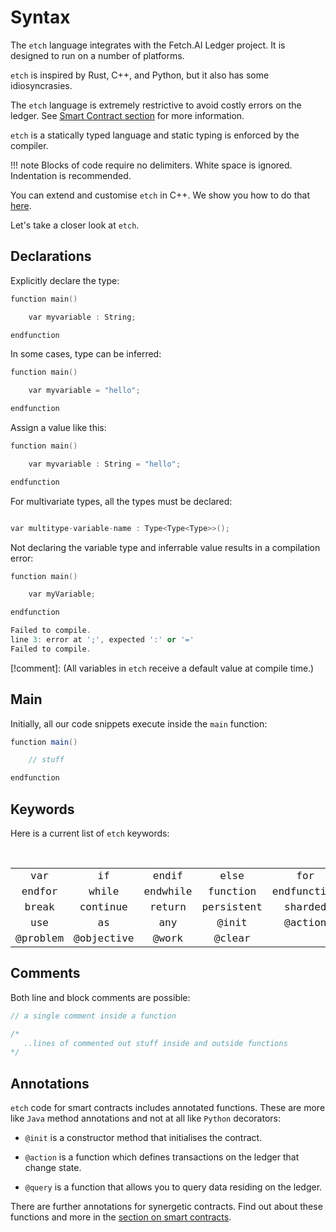 <h1>Syntax</h1>

The `etch` language integrates with the Fetch.AI Ledger project. It is designed to run on a number of platforms. 

`etch` is inspired by Rust, C++, and Python, but it also has some idiosyncrasies. 

The `etch` language is extremely restrictive to avoid costly errors on the ledger. See  <a href="../../smart-contracts/smart-contract-intro" target=_blank>Smart Contract section</a> for more information. 

`etch` is a statically typed language and static typing is enforced by the compiler. 

!!! note
	Blocks of code require no delimiters. White space is ignored. Indentation is recommended.

You can extend and customise `etch` in C++. We show you how to do that <a href="../extending-etch" target=_blank>here</a>.

Let's take a closer look at `etch`.


## Declarations

Explicitly declare the type:

``` c++
function main()

	var myvariable : String;

endfunction
```

In some cases, type can be inferred:

``` c++
function main()

    var myvariable = "hello";

endfunction
```

Assign a value like this:

``` c++
function main()

	var myvariable : String = "hello";

endfunction
```


For multivariate types, all the types must be declared:

``` c++

var multitype-variable-name : Type<Type<Type>>();

```

Not declaring the variable type and inferrable value results in a compilation error:

``` c++
function main()

    var myVariable;

endfunction 

Failed to compile.
line 3: error at ';', expected ':' or '='
Failed to compile.
```

[!comment]: (All variables in `etch` receive a default value at compile time.)


## Main

Initially, all our code snippets execute inside the `main` function:

``` java
function main()

	// stuff

endfunction
```

## Keywords

Here is a current list of `etch` keywords:

<br/>

<center>


<table align="center" style="font-family: monospace; font-size: 16px;">
    <tr>
        <td align="center">var</td>
        <td align="center">if</td>
        <td align="center">endif</td>
        <td align="center">else</td>
        <td align="center">for</td>
    </tr>
    <tr>
        <td align="center">endfor</td>
        <td align="center">while</td>
        <td align="center">endwhile</td>
        <td align="center">function</td>
        <td align="center">endfunction</td>
    </tr>
    <tr>
        <td align="center">break</td>
        <td align="center">continue</td>
        <td align="center">return</td>
        <td align="center">persistent</td>
        <td align="center">sharded</td>
    </tr>
    <tr>
        <td align="center">use</td>
        <td align="center">as</td>
        <td align="center">any</td>
        <td align="center">@init</td>
        <td align="center">@action</td>
    </tr>
    <tr>    
        <td align="center">@problem</td>
        <td align="center">@objective</td>
        <td align="center">@work</td>
        <td align="center">@clear</td>
        <td align="center"> </td>
    </tr>
</table>


</center>

## Comments

Both line and block comments are possible:  

``` c++
// a single comment inside a function

/* 
   ..lines of commented out stuff inside and outside functions
*/
```


## Annotations

`etch` code for smart contracts includes annotated functions. These are more like `Java` method annotations and not at all like `Python` decorators:

* `@init` is a constructor method that initialises the contract.

* `@action` is a function which defines transactions on the ledger that change state.

* `@query` is a function that allows you to query data residing on the ledger.

There are further annotations for synergetic contracts. Find out about these functions and more in the <a href="../../smart-contracts/smart-contract-intro" target=_blank>section on smart contracts</a>.


<br/>
